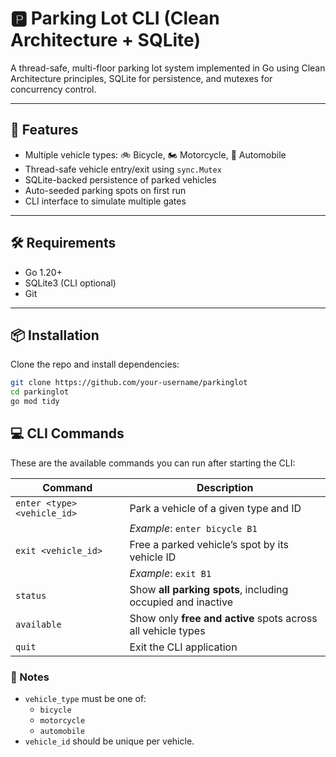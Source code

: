 # 🅿️ Parking Lot CLI (Clean Architecture + SQLite)

A thread-safe, multi-floor parking lot system implemented in Go using Clean Architecture principles, SQLite for persistence, and mutexes for concurrency control.

---

## 🚀 Features

- Multiple vehicle types: 🚲 Bicycle, 🏍️ Motorcycle, 🚗 Automobile
- Thread-safe vehicle entry/exit using `sync.Mutex`
- SQLite-backed persistence of parked vehicles
- Auto-seeded parking spots on first run
- CLI interface to simulate multiple gates

---

## 🛠 Requirements

- Go 1.20+
- SQLite3 (CLI optional)
- Git

---

## 📦 Installation

Clone the repo and install dependencies:

```bash
git clone https://github.com/your-username/parkinglot
cd parkinglot
go mod tidy
```

## 💻 CLI Commands

These are the available commands you can run after starting the CLI:

| Command                          | Description                                                  |
|----------------------------------|--------------------------------------------------------------|
| `enter <type> <vehicle_id>`     | Park a vehicle of a given type and ID                        |
|                                  | _Example_: `enter bicycle B1`                                |
| `exit <vehicle_id>`             | Free a parked vehicle’s spot by its vehicle ID               |
|                                  | _Example_: `exit B1`                                         |
| `status`                        | Show **all parking spots**, including occupied and inactive  |
| `available`                     | Show only **free and active** spots across all vehicle types |
| `quit`                          | Exit the CLI application                                     |

### 🧠 Notes

- `vehicle_type` must be one of:
  - `bicycle`
  - `motorcycle`
  - `automobile`
- `vehicle_id` should be unique per vehicle.